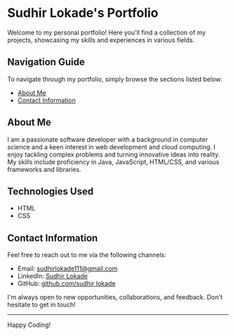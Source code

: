 # Sudhir Lokade's Portfolio

Welcome to my personal portfolio! Here you'll find a collection of my projects, showcasing my skills and experiences in various fields.

## Navigation Guide

To navigate through my portfolio, simply browse the sections listed below:

- [About Me](#about-me)
- [Contact Information](#contact-information)

## About Me

I am a passionate software developer with a background in computer science and a keen interest in web development and cloud computing. I enjoy tackling complex problems and turning innovative ideas into reality. My skills include proficiency in Java, JavaScript, HTML/CSS, and various frameworks and libraries.


## Technologies Used
- HTML
- CSS
  
## Contact Information

Feel free to reach out to me via the following channels:

- Email: sudhirlokade111@gmail.com
- LinkedIn: [Sudhir Lokade](https://www.linkedin.com/in/sudhirlokade)
- GitHub: [github.com/sudhir lokade](https://github.com/SudhirLokade)

I'm always open to new opportunities, collaborations, and feedback. Don't hesitate to get in touch!

---

Happy Coding!

